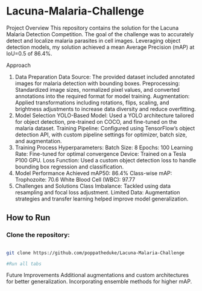 # Lacuna-Malaria-Challenge

Project Overview
This repository contains the solution for the Lacuna Malaria Detection Competition. The goal of the challenge was to accurately detect and localize malaria parasites in cell images. Leveraging object detection models, my solution achieved a mean Average Precision (mAP) at IoU=0.5 of 86.4%.

Approach
1. Data Preparation
Data Source: The provided dataset included annotated images for malaria detection with bounding boxes.
Preprocessing: Standardized image sizes, normalized pixel values, and converted annotations into the required format for model training.
Augmentation: Applied transformations including rotations, flips, scaling, and brightness adjustments to increase data diversity and reduce overfitting.
2. Model Selection
YOLO-Based Model: Used a YOLO architecture tailored for object detection, pre-trained on COCO, and fine-tuned on the malaria dataset.
Training Pipeline: Configured using TensorFlow’s object detection API, with custom pipeline settings for optimizer, batch size, and augmentation.
3. Training Process
Hyperparameters:
Batch Size: 8
Epochs: 100
Learning Rate: Fine-tuned for optimal convergence
Device: Trained on a Tesla P100 GPU.
Loss Function: Used a custom object detection loss to handle bounding box regression and classification.
4. Model Performance
Achieved mAP50: 86.4%
Class-wise mAP:
Trophozoite: 70.6
White Blood Cell (WBC): 97.77
5. Challenges and Solutions
Class Imbalance: Tackled using data resampling and focal loss adjustment.
Limited Data: Augmentation strategies and transfer learning helped improve model generalization.

## How to Run

### Clone the repository:
```bash

git clone https://github.com/poppatheduke/Lacuna-Malaria-Challenge

#Run all tabs
```

Future Improvements
Additional augmentations and custom architectures for better generalization.
Incorporating ensemble methods for higher mAP.
